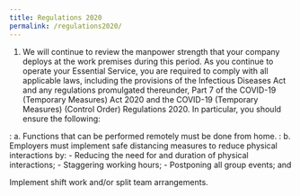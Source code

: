 ```yaml
---
title: Regulations 2020
permalink: /regulations2020/
---
```


1. We will continue to review the manpower strength that your company deploys at the work premises during this period. As you continue to operate your Essential Service, you are required to comply with all applicable laws, including the provisions of the Infectious Diseases Act and any regulations promulgated thereunder, Part 7 of the COVID-19 (Temporary Measures) Act 2020 and the COVID-19 (Temporary Measures) (Control Order) Regulations 2020. In particular, you should ensure the following:

: a. Functions that can be performed remotely must be done from home.
: b. Employers must implement safe distancing measures to reduce physical interactions by:
    - Reducing the need for and duration of physical interactions;
    - Staggering working hours;
    - Postponing all group events; and

Implement shift work and/or split team arrangements.